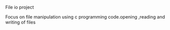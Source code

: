 File io project

Focus on file manipulation using c programming code.opening ,reading and writing of files
